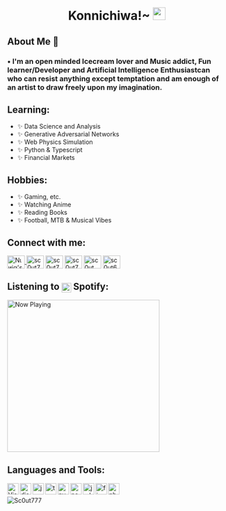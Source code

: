 <h1 align="center">Konnichiwa!~ <img src="https://github.com/TheDudeThatCode/TheDudeThatCode/blob/master/Assets/Hi.gif" width="29px"> 
</h1>

## About Me 💬
### • I'm an open minded Icecream lover and Music addict, Fun learner/Developer and Artificial Intelligence Enthusiastcan who can resist anything except temptation and am enough of an artist to draw freely upon my imagination.

## Learning:
- ✨ Data Science and Analysis 
- ✨ Generative Adversarial Networks
- ✨ Web Physics Simulation
- ✨ Python & Typescript
- ✨ Financial Markets

## Hobbies: 
- ✨ Gaming, etc.
- ✨ Watching Anime
- ✨ Reading Books
- ✨ Football, MTB & Musical Vibes


<h2 align="left">Connect with me:</h2>
<p align="left">
<a href="https://discord.gg/JsaCacJ" target= "blank"><img align="center" alt="Nιиjα's Discord" height="30" width="40" src="https://cdn.jsdelivr.net/npm/simple-icons@v3/icons/discord.svg" />
</a>
<a href="https://codepen.io/sc0ut777" target="blank"><img align="center" src="https://cdn.jsdelivr.net/npm/simple-icons@3.0.1/icons/codepen.svg" alt="sc0ut777" height="30" width="40" /></a>
<a href="https://dev.to/sc0ut777" target="blank"><img align="center" src="https://cdn.jsdelivr.net/npm/simple-icons@3.0.1/icons/dev-dot-to.svg" alt="sc0ut777" height="30" width="40" /></a>
<a href="https://twitter.com/sc0ut777" target="blank"><img align="center" src="https://cdn.jsdelivr.net/npm/simple-icons@3.0.1/icons/twitter.svg" alt="sc0ut777" height="30" width="40" /></a>
<a href="https://codesandbox.com/sc0ut" target="blank"><img align="center" src="https://cdn.jsdelivr.net/npm/simple-icons@3.0.1/icons/codesandbox.svg" alt="sc0ut" height="30" width="40" /></a>
<a href="https://dribbble.com/sc0ut69" target="blank"><img align="center" src="https://cdn.jsdelivr.net/npm/simple-icons@3.0.1/icons/dribbble.svg" alt="sc0ut69" height="30" width="40" /></a>
</p>


## Listening to <img align="center" src="https://i.imgur.com/mKBl6b0.png" width="22px"> **Spotify**:

<img src="https://spotify-azure.vercel.app/api/spotify-playing" alt="Now Playing" width="350" />

<h2 align="left">Languages and Tools:</h2>
<img align="left" alt="Visual Studio Code" width="26px" src="https://i.imgur.com/LwSdAlE.png" />
<img align="left" alt="discord.js" width="26px" src="https://i.imgur.com/SI1DZf3.png" />
<img align="left" alt="js" width="26px" src="https://i.imgur.com/3u1wzwE.png" />
<img align="left" alt="ts" width="26px" src="https://i.imgur.com/vSgFULR.png" />
<img align="left" alt="py" width="26px" src="https://i.imgur.com/4pIzF9V.png" />
<img align="left" alt="node.js" width="26px" src="https://i.imgur.com/tYLFZBh.png" /> 
<img align="left" alt="jsdom" width="26px" src="https://imgur.com/znELr8P.png" /> 
<!-- <img align="left" alt="mongodb" width="26px" src="https://devicons.github.io/devicon/devicon.git/icons/mongodb/mongodb-original-wordmark.svg" />  -->
<img align="left" alt="firebase" width="26px" src="https://i.imgur.com/1RVXvxS.png" /> 
<img align="left" alt="photoshop" width="26px" src="https://i.imgur.com/OC1RcS5.jpg" /> <br />


<p>&nbsp;<img align="left" src="https://github-readme-stats.vercel.app/api?username=Sc0ut777&show_icons=true&theme=tokyonight&title_color=ff00a6&text_color=5809eb&bg_color=00f7c2&locale=en" alt="Sc0ut777" /></p>
